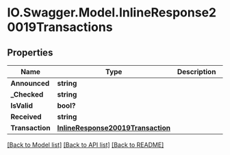 # IO.Swagger.Model.InlineResponse20019Transactions
## Properties

Name | Type | Description | Notes
------------ | ------------- | ------------- | -------------
**Announced** | **string** |  | [optional] 
**_Checked** | **string** |  | [optional] 
**IsValid** | **bool?** |  | [optional] 
**Received** | **string** |  | [optional] 
**Transaction** | [**InlineResponse20019Transaction**](InlineResponse20019Transaction.md) |  | [optional] 

[[Back to Model list]](../README.md#documentation-for-models) [[Back to API list]](../README.md#documentation-for-api-endpoints) [[Back to README]](../README.md)

